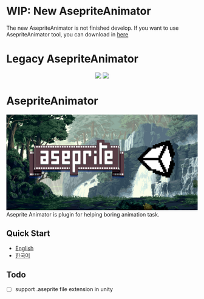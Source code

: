 # WIP: New AsepriteAnimator
The new AsepriteAnimator is not finished develop. If you want to use AsepriteAnimator tool, you can download in [here](https://github.com/weisswolfi/AsepriteAnimator/releases/tag/1.0.0)

# Legacy AsepriteAnimator

<p align="center"><img src ="https://img.shields.io/github/v/release/weisswolfi/asepriteanimator?style=flat-square&logo=github"/> <img src ="https://img.shields.io/github/downloads/weisswolfi/asepriteanimator/total?style=flat-square&color=brightgreen&logo=github"/> </p>

# AsepriteAnimator
![main image](Images/logo.png)
Aseprite Animator is plugin for helping boring animation task.

## Quick Start
- [English](Quick%20Start/en.md)
- [한국어](Quick%20Start/kr.md)


## Todo
- [ ] support .aseprite file extension in unity
